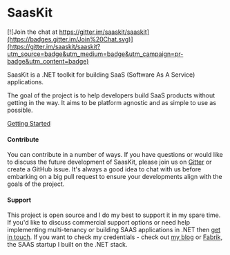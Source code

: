 SaasKit
=======

[![Join the chat at https://gitter.im/saaskit/saaskit](https://badges.gitter.im/Join%20Chat.svg)](https://gitter.im/saaskit/saaskit?utm_source=badge&utm_medium=badge&utm_campaign=pr-badge&utm_content=badge)

SaasKit is a .NET toolkit for building SaaS (Software As A Service) applications.

The goal of the project is to help developers build SaaS products without getting in the way. It aims to be platform agnostic and as simple to use as possible.

[Getting Started](https://github.com/saaskit/saaskit/wiki/SaasKit-Multitenancy)

#### Contribute

You can contribute in a number of ways. If you have questions or would like to discuss the future development of SaasKit, please join us on [Gitter](https://gitter.im/saaskit/saaskit) or create a GitHub issue. It's always a good idea to chat with us before embarking on a big pull request to ensure your developments align with the goals of the project.

#### Support

This project is open source and I do my best to support it in my spare time. If you'd like to discuss commercial support options or need help implementing multi-tenancy or building SAAS applications in .NET then [get in touch](mailto:info@saaskit.net). If you want to check my credentials - check out [my blog](http://benfoster.io) or [Fabrik](https://fabrik.io), the SAAS startup I built on the .NET stack.
